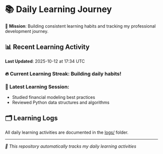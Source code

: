 # 📚 Daily Learning Journey

🎯 **Mission**: Building consistent learning habits and tracking my professional development journey.

## 📊 Recent Learning Activity

**Last Updated**: 2025-10-12 at 17:34 UTC

### 🔥 Current Learning Streak: Building daily habits!

### 📝 Latest Learning Session:
- Studied financial modeling best practices
- Reviewed Python data structures and algorithms

## 🗂️ Learning Logs

All daily learning activities are documented in the [logs/](./logs/) folder.

---
*🤖 This repository automatically tracks my daily learning activities*
